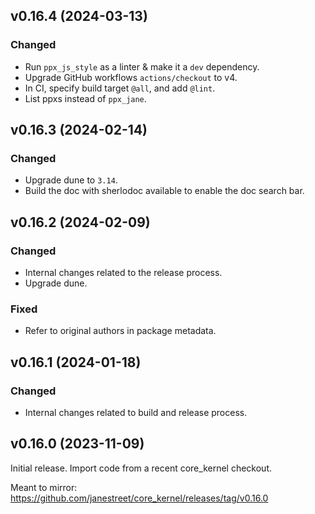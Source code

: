 ## v0.16.4 (2024-03-13)

### Changed

- Run `ppx_js_style` as a linter & make it a `dev` dependency.
- Upgrade GitHub workflows `actions/checkout` to v4.
- In CI, specify build target `@all`, and add `@lint`.
- List ppxs instead of `ppx_jane`.

## v0.16.3 (2024-02-14)

### Changed

- Upgrade dune to `3.14`.
- Build the doc with sherlodoc available to enable the doc search bar.

## v0.16.2 (2024-02-09)

### Changed

- Internal changes related to the release process.
- Upgrade dune.

### Fixed

- Refer to original authors in package metadata.

## v0.16.1 (2024-01-18)

### Changed

- Internal changes related to build and release process.

## v0.16.0 (2023-11-09)

Initial release. Import code from a recent core_kernel checkout.

Meant to mirror: https://github.com/janestreet/core_kernel/releases/tag/v0.16.0
